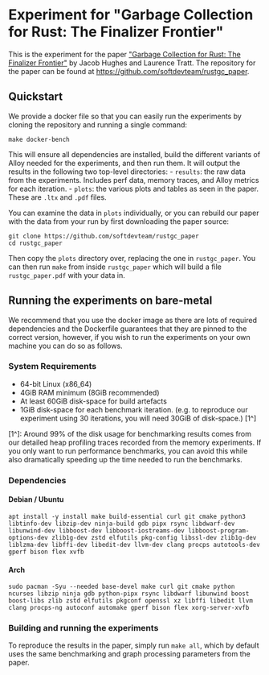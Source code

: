 # Experiment for "Garbage Collection for Rust: The Finalizer Frontier"

This is the experiment for the paper ["Garbage Collection for Rust: The
Finalizer Frontier"](https://arxiv.org/abs/2504.01841) by Jacob Hughes and
Laurence Tratt. The repository for the paper can be found at
https://github.com/softdevteam/rustgc_paper.

## Quickstart

We provide a docker file so that you can easily run the experiments by cloning
the repository and running a single command:

`make docker-bench`

This will ensure all dependencies are installed, build the different variants
of Alloy needed for the experiments, and then run them. It will output the
results in the following two top-level directories: 
    - `results`: the raw data from the experiments. Includes perf data, memory
      traces, and Alloy metrics for each iteration.
    - `plots`: the various plots and tables as seen in the paper. These are
      `.ltx` and `.pdf` files.

You can examine the data in `plots` individually, or you can rebuild our paper
with the data from your run by first downloading the paper source:

```
git clone https://github.com/softdevteam/rustgc_paper
cd rustgc_paper
```

Then copy the `plots` directory over, replacing the one in `rustgc_paper`. You
can then run `make` from inside `rustgc_paper` which will build a file
`rustgc_paper.pdf` with your data in.

## Running the experiments on bare-metal

We recommend that you use the docker image as there are lots of required
dependencies and the Dockerfile guarantees that they are pinned to the correct
version, however, if you wish to run the experiments on your own machine you
can do so as follows.

### System Requirements
- 64-bit Linux (x86_64)
- 4GiB RAM minimum (8GiB recommended)
- At least 60GiB disk-space for build artefacts
- 1GiB disk-space for each benchmark iteration. (e.g. to reproduce our
  experiment using 30 iterations, you will need 30GiB of disk-space.) [1^]

[1^]: Around 99% of the disk usage for benchmarking results comes from our
detailed heap profiling traces recorded from the memory experiments. If you
only want to run performance benchmarks, you can avoid this while also
dramatically speeding up the time needed to run the benchmarks.

### Dependencies

#### Debian / Ubuntu

```
apt install -y install make build-essential curl git cmake python3 libtinfo-dev libzip-dev ninja-build gdb pipx rsync libdwarf-dev libunwind-dev libboost-dev libboost-iostreams-dev libboost-program-options-dev zlib1g-dev zstd elfutils pkg-config libssl-dev zlib1g-dev liblzma-dev libffi-dev libedit-dev llvm-dev clang procps autotools-dev gperf bison flex xvfb
```

#### Arch

```
sudo pacman -Syu --needed base-devel make curl git cmake python ncurses libzip ninja gdb python-pipx rsync libdwarf libunwind boost boost-libs zlib zstd elfutils pkgconf openssl xz libffi libedit llvm clang procps-ng autoconf automake gperf bison flex xorg-server-xvfb
```

### Building and running the experiments

To reproduce the results in the paper, simply run `make all`, which by default
uses the same benchmarking and graph processing parameters from the paper.
